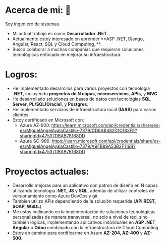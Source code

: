 # Acerca de mi: 👋
Soy ingeniero de sistemas.
- Mi actual trabajo es como **Desarrollador .NET**.
- Actualmente estoy interesado en aprender **ASP .NET, Django, Angular, React, SQL y Cloud Computing, **.
- Busco colaborar a muchas compañías que requieran soluciones tecnológicas enfocado en mejorar su infraestructura.  
# Logros:
- He implementado desarrollos para varios proyectos con tecnologia **.NET**, incluyendo **proyectos de N capas**,  **microservicios**,  **APIs**, y **MVC**.
- He desarrollado soluciones en bases de datos con tecnologias **SQL Server**, **PL/SQL(Oracle)**, y **Postgres**.
- He implementado servicios de infraestructura local **(IAAS)** para varios clientes.
- Estoy certificado en Microsoft con:
	- Azure AZ-900: https://learn.microsoft.com/api/credentials/share/es-es/MiguelAngelAyalaCastillo-7379/CD6AB482D1C183FE?sharingId=47537DBAB76168DD
	- Azure SC-900: https://learn.microsoft.com/api/credentials/share/es-es/MiguelAngelAyalaCastillo-7379/A9FB89A53B2F119B?sharingId=47537DBAB76168DD
# Proyectos actuales:
- Desarrollo mejoras para un aplicativo con patron de diseño en N capas utilizando tecnologia **.NET, JS** y **SQL**, además de utilizar controles de versionamiento como Azure DevOps y git.
- Tambien utilizo APIs dependiendo de la solución requerida (**API REST, SOAP, WSDL**).
- Me estoy inclinando en la implementación de soluciones tecnológicas personalizadas de manera transversal, no solo a nivel de red, sino también lógicas, implementando aplicativos individuales en **ASP .NET**, **Angular** u **Odoo** combinado con la infraestructura de Cloud Computing.
- Estoy en camino para certificarme en Azure **AZ-204, AZ-400** y **AZ-500**.
